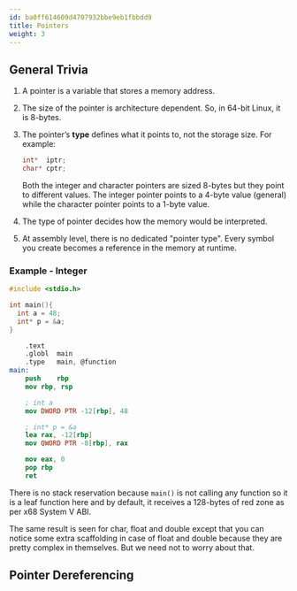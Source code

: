 ```yaml
---
id: ba0ff614609d4707932bbe9eb1fbbdd9
title: Pointers
weight: 3
---
```


## General Trivia

1. A pointer is a variable that stores a memory address.
2. The size of the pointer is architecture dependent. So, in 64-bit Linux, it is 8-bytes.
3.  The pointer’s **type** defines what it points to, not the storage size. For example:

    ```c
    int*  iptr;
    char* cptr;
    ```

    Both the integer and character pointers are sized 8-bytes but they point to different values. The integer pointer points to a 4-byte value (general) while the character pointer points to a 1-byte value.
4. The type of pointer decides how the memory would be interpreted.
5. At assembly level, there is no dedicated "pointer type". Every symbol you create becomes a reference in the memory at runtime.

### Example - Integer

```c
#include <stdio.h>

int main(){
  int a = 48;
  int* p = &a;
}
```

```nasm
	.text
	.globl	main
	.type	main, @function
main:
	push	rbp
	mov	rbp, rsp

	; int a
	mov	DWORD PTR -12[rbp], 48

	; int* p = &a
	lea	rax, -12[rbp]
	mov	QWORD PTR -8[rbp], rax

	mov	eax, 0
	pop	rbp
	ret
```

There is no stack reservation because `main()` is not calling any function so it is a leaf function here and by default, it receives a 128-bytes of red zone as per x68 System V ABI.

The same result is seen for char, float and double except that you can notice some extra scaffolding in case of float and double because they are pretty complex in themselves. But we need not to worry about that.

## Pointer Dereferencing


